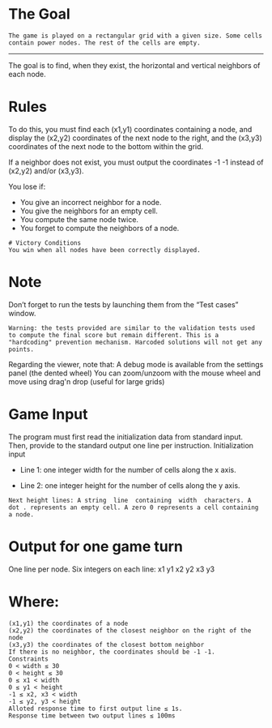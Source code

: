 # The Goal
```
The game is played on a rectangular grid with a given size. Some cells contain power nodes. The rest of the cells are empty.
```
---
The goal is to find, when they exist, the horizontal and vertical neighbors of each node.
# Rules
To do this, you must find each (x1,y1) coordinates containing a node, and display the (x2,y2) coordinates of the next node to the right, and the (x3,y3) coordinates of the next node to the bottom within the grid.

If a neighbor does not exist, you must output the coordinates -1 -1 instead of (x2,y2) and/or (x3,y3).

You lose if:
*   You give an incorrect neighbor for a node.
*   You give the neighbors for an empty cell.
*   You compute the same node twice.
*   You forget to compute the neighbors of a node.
 
```
# Victory Conditions
You win when all nodes have been correctly displayed.
```


# Note
Don’t forget to run the tests by launching them from the “Test cases” window.

```
Warning: the tests provided are similar to the validation tests used to compute the final score but remain different. This is a "hardcoding" prevention mechanism. Harcoded solutions will not get any points.
```

Regarding the viewer, note that:
A debug mode is available from the settings panel (the dented wheel)
You can zoom/unzoom with the mouse wheel and move using drag'n drop (useful for large grids)

# Game Input
The program must first read the initialization data from standard input. Then, provide to the standard output one line per instruction.
Initialization input
* Line 1: one integer width for the number of cells along the x axis.

* Line 2: one integer height for the number of cells along the y axis.

```
Next height lines: A string  line  containing  width  characters. A dot . represents an empty cell. A zero 0 represents a cell containing a node.
```

# Output for one game turn
One line per node. Six integers on each line:   x1  y1  x2  y2  x3  y3

# Where:
```
(x1,y1) the coordinates of a node
(x2,y2) the coordinates of the closest neighbor on the right of the node
(x3,y3) the coordinates of the closest bottom neighbor
If there is no neighbor, the coordinates should be -1 -1.
Constraints
0 < width ≤ 30
0 < height ≤ 30
0 ≤ x1 < width
0 ≤ y1 < height
-1 ≤ x2, x3 < width
-1 ≤ y2, y3 < height
Alloted response time to first output line ≤ 1s.
Response time between two output lines ≤ 100ms
```